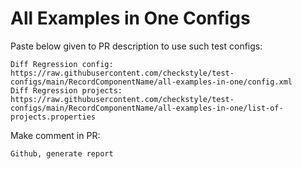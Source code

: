 # All Examples in One Configs
Paste below given to PR description to use such test configs:
```
Diff Regression config: https://raw.githubusercontent.com/checkstyle/test-configs/main/RecordComponentName/all-examples-in-one/config.xml
Diff Regression projects: https://raw.githubusercontent.com/checkstyle/test-configs/main/RecordComponentName/all-examples-in-one/list-of-projects.properties
```
Make comment in PR:
```
Github, generate report
```
